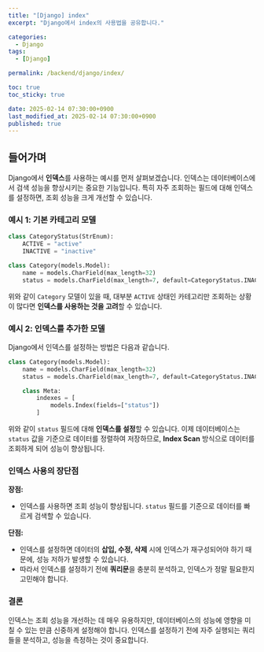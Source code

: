 ```yaml
---
title: "[Django] index"
excerpt: "Django에서 index의 사용법을 공유합니다."

categories:
  - Django
tags:
  - [Django]

permalink: /backend/django/index/

toc: true
toc_sticky: true

date: 2025-02-14 07:30:00+0900
last_modified_at: 2025-02-14 07:30:00+0900
published: true
---
```


## 들어가며

Django에서 **인덱스**를 사용하는 예시를 먼저 살펴보겠습니다. 인덱스는 데이터베이스에서 검색 성능을 향상시키는 중요한 기능입니다. 특히 자주 조회하는 필드에 대해 인덱스를 설정하면, 조회 성능을 크게 개선할 수 있습니다.

### 예시 1: 기본 카테고리 모델

```python
class CategoryStatus(StrEnum):
    ACTIVE = "active"
    INACTIVE = "inactive"

class Category(models.Model):
    name = models.CharField(max_length=32)
    status = models.CharField(max_length=7, default=CategoryStatus.INACTIVE)
```

위와 같이 `Category` 모델이 있을 때, 대부분 `ACTIVE` 상태인 카테고리만 조회하는 상황이 많다면 **인덱스를 사용하는 것을 고려**할 수 있습니다.

### 예시 2: 인덱스를 추가한 모델

Django에서 인덱스를 설정하는 방법은 다음과 같습니다.

```python
class Category(models.Model):
    name = models.CharField(max_length=32)
    status = models.CharField(max_length=7, default=CategoryStatus.INACTIVE)

    class Meta:
        indexes = [
            models.Index(fields=["status"])
        ]
```

위와 같이 `status` 필드에 대해 **인덱스를 설정**할 수 있습니다. 이제 데이터베이스는 `status` 값을 기준으로 데이터를 정렬하여 저장하므로, **Index Scan** 방식으로 데이터를 조회하게 되어 성능이 향상됩니다.

### 인덱스 사용의 장단점

**장점:**
- 인덱스를 사용하면 조회 성능이 향상됩니다. `status` 필드를 기준으로 데이터를 빠르게 검색할 수 있습니다.

**단점:**
- 인덱스를 설정하면 데이터의 **삽입, 수정, 삭제** 시에 인덱스가 재구성되어야 하기 때문에, 성능 저하가 발생할 수 있습니다. 
- 따라서 인덱스를 설정하기 전에 **쿼리문**을 충분히 분석하고, 인덱스가 정말 필요한지 고민해야 합니다.

### 결론

인덱스는 조회 성능을 개선하는 데 매우 유용하지만, 데이터베이스의 성능에 영향을 미칠 수 있는 만큼 신중하게 설정해야 합니다. 인덱스를 설정하기 전에 자주 실행되는 쿼리들을 분석하고, 성능을 측정하는 것이 중요합니다.
